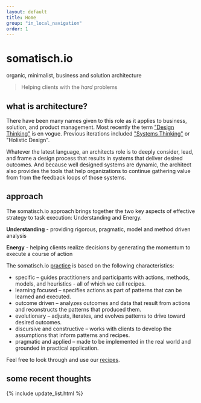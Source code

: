 ```yaml
---
layout: default
title: Home
group: "in_local_navigation"
order: 1
---
```

# somatisch.io
organic, minimalist, business and solution architecture
>Helping clients  with the *hard* problems


## what is architecture?
There have been many names given to this role as it applies to business, solution, and product management.  Most recently the term ["Design Thinking"](https://hbr.org/2008/06/design-thinking) is en vogue. Previous iterations included ["Systems Thinking"](https://www.youtube.com/watch?v=6KZn46u7wKw) or "Holistic Design".

Whatever the latest language, an architects role is to deeply consider,  lead, and frame a design process that results in systems that deliver desired outcomes. And because well designed systems are dynamic, the architect also provides the tools that help organizations to continue gathering value from from the feedback loops of those systems.

## approach
The somatisch.io approach brings together the two key aspects of effective strategy to task execution: Understanding and Energy.

**Understanding** - providing rigorous, pragmatic, model and method driven analysis

**Energy** - helping clients realize decisions  by generating the momentum to execute a course of action

The somatisch.io [practice](/recipes/practice) is based on the following characteristics:

- specific – guides practitioners and participants with actions, methods, models, and heuristics - all of which we call recipes.
- learning focused – specifies actions as part of patterns that can be learned and executed.
- outcome driven – analyzes outcomes and data that result from actions and reconstructs the patterns that produced them.
- evolutionary – adjusts, iterates, and evolves patterns to drive toward desired outcomes.
- discursive and constructive – works with clients to develop the assumptions that inform patterns and recipes.
- pragmatic and applied – made to be implemented in the real world and grounded in practical application.

Feel free to look through and use our [recipes](/recipes).


## some recent thoughts
{% include update_list.html %}
